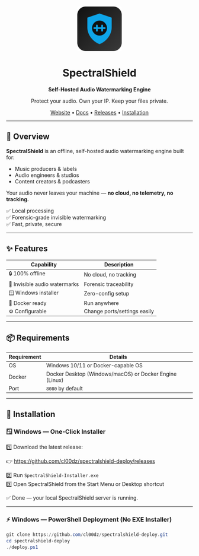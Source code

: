 <p align="center">
  <img src="assets/download.svg" width="120" />
</p>

<h1 align="center">SpectralShield</h1>
<p align="center"><b>Self-Hosted Audio Watermarking Engine</b></p>

<p align="center">Protect your audio. Own your IP. Keep your files private.</p>

<p align="center">
  <a href="#">Website</a> •
  <a href="#">Docs</a> •
  <a href="https://github.com/cl00dz/spectralshield-deploy/releases">Releases</a> •
  <a href="#-installation">Installation</a>
</p>

---

## 🎯 Overview

**SpectralShield** is an offline, self-hosted audio watermarking engine built for:

- Music producers & labels  
- Audio engineers & studios  
- Content creators & podcasters  

Your audio never leaves your machine — **no cloud, no telemetry, no tracking.**

✅ Local processing  
✅ Forensic-grade invisible watermarking  
✅ Fast, private, secure  

---

## ✨ Features

| Capability | Description |
|---|---|
🔒 100% offline | No cloud, no tracking  
🎵 Invisible audio watermarks | Forensic traceability  
🪟 Windows installer | Zero-config setup  
🐳 Docker ready | Run anywhere  
⚙️ Configurable | Change ports/settings easily  

---

## 📦 Requirements

| Requirement | Details |
|---|---|
OS | Windows 10/11 or Docker-capable OS  
Docker | Docker Desktop (Windows/macOS) or Docker Engine (Linux)  
Port | `8080` by default  

---

## 🚀 Installation

### 🪟 Windows — One-Click Installer

1️⃣ Download the latest release:

👉 https://github.com/cl00dz/spectralshield-deploy/releases

2️⃣ Run `SpectralShield-Installer.exe`  
3️⃣ Open SpectralShield from the Start Menu or Desktop shortcut  

✅ Done — your local SpectralShield server is running.

---

### ⚡ Windows — PowerShell Deployment (No EXE Installer)

```powershell
git clone https://github.com/cl00dz/spectralshield-deploy.git
cd spectralshield-deploy
./deploy.ps1
